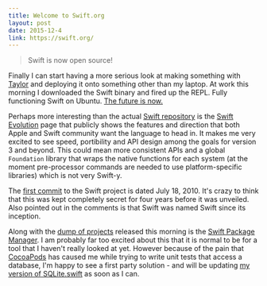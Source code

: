 ```yaml
---
title: Welcome to Swift.org
layout: post
date: 2015-12-4
link: https://swift.org/
---
```


> Swift is now open source!

Finally I can start having a more serious look at making something with [Taylor](https://github.com/izqui/Taylor) and deploying it onto something other than my laptop. At work this morning I downloaded the Swift binary and fired up the REPL. Fully functioning Swift on Ubuntu. [The future is now.](/2015/11/28/life-with-swift/)

Perhaps more interesting than the actual [Swift repository](https://github.com/apple/swift) is the [Swift Evolution](https://github.com/apple/swift-evolution) page that publicly shows the features and direction that both Apple and Swift community want the language to head in. It makes me very excited to see speed, portibility and API design among the goals for version 3 and beyond. This could mean more consistent APIs and a global `Foundation` library that wraps the native functions for each system (at the moment pre-processor commands are needed to use platform-specific libraries) which is not very Swift-y.

The [first commit](https://github.com/apple/swift/commit/18844bc65229786b96b89a9fc7739c0fc897905e) to the Swift project is dated July 18, 2010. It's crazy to think that this was kept completely secret for four years before it was unveiled. Also pointed out in the comments is that Swift was named Swift since its inception.

Along with the [dump of projects](https://github.com/apple) released this morning is the [Swift Package Manager](https://github.com/apple/swift-package-manager). I am probably far too excited about this that it is normal to be for a tool that I haven't really looked at yet. However because of the pain that [CocoaPods](https://cocoapods.org) has caused me while trying to write unit tests that access a database, I'm happy to see a first party solution - and will be updating [my version of SQLite.swift](https://github.com/JavaNut13/SQLite.swift) as soon as I can.
